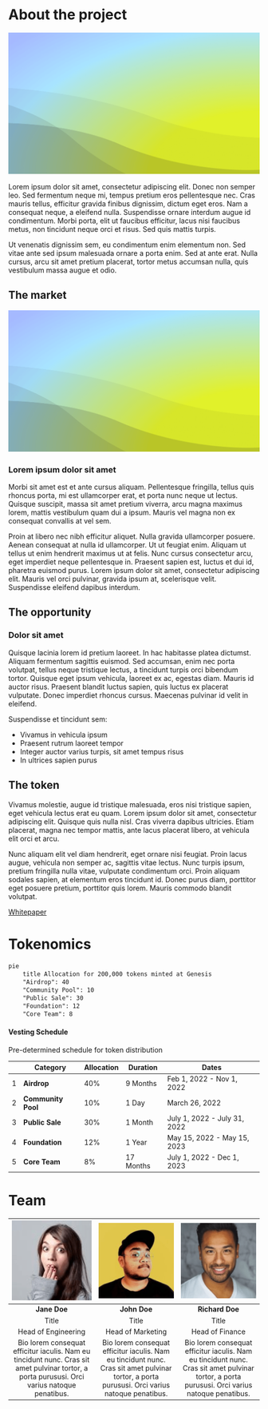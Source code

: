 # About the project

![About the Project](images/placeholder_image.png)

Lorem ipsum dolor sit amet, consectetur adipiscing elit. Donec non semper leo. Sed fermentum neque mi, tempus pretium eros pellentesque nec. Cras mauris tellus, efficitur gravida finibus dignissim, dictum eget eros. Nam a consequat neque, a eleifend nulla. Suspendisse ornare interdum augue id condimentum. Morbi porta, elit ut faucibus efficitur, lacus nisi faucibus metus, non tincidunt neque orci et risus. Sed quis mattis turpis.

Ut venenatis dignissim sem, eu condimentum enim elementum non. Sed vitae ante sed ipsum malesuada ornare a porta enim. Sed at ante erat. Nulla cursus, arcu sit amet pretium placerat, tortor metus accumsan nulla, quis vestibulum massa augue et odio.

## The market

![About the Project](images/placeholder_image.png)

### Lorem ipsum dolor sit amet

Morbi sit amet est et ante cursus aliquam. Pellentesque fringilla, tellus quis rhoncus porta, mi est ullamcorper erat, et porta nunc neque ut lectus. Quisque suscipit, massa sit amet pretium viverra, arcu magna maximus lorem, mattis vestibulum quam dui a ipsum. Mauris vel magna non ex consequat convallis at vel sem.

Proin at libero nec nibh efficitur aliquet. Nulla gravida ullamcorper posuere. Aenean consequat at nulla id ullamcorper. Ut ut feugiat enim. Aliquam ut tellus ut enim hendrerit maximus ut at felis. Nunc cursus consectetur arcu, eget imperdiet neque pellentesque in. Praesent sapien est, luctus et dui id, pharetra euismod purus. Lorem ipsum dolor sit amet, consectetur adipiscing elit. Mauris vel orci pulvinar, gravida ipsum at, scelerisque velit. Suspendisse eleifend dapibus interdum.

## The opportunity
### Dolor sit amet

Quisque lacinia lorem id pretium laoreet. In hac habitasse platea dictumst. Aliquam fermentum sagittis euismod. Sed accumsan, enim nec porta volutpat, tellus neque tristique lectus, a tincidunt turpis orci bibendum tortor. Quisque eget ipsum vehicula, laoreet ex ac, egestas diam. Mauris id auctor risus. Praesent blandit luctus sapien, quis luctus ex placerat vulputate. Donec imperdiet rhoncus cursus. Maecenas pulvinar id velit in eleifend.

Suspendisse et tincidunt sem:
- Vivamus in vehicula ipsum
- Praesent rutrum laoreet tempor
- Integer auctor varius turpis, sit amet tempus risus
- In ultrices sapien purus

## The token

Vivamus molestie, augue id tristique malesuada, eros nisi tristique sapien, eget vehicula lectus erat eu quam. Lorem ipsum dolor sit amet, consectetur adipiscing elit. Quisque quis nulla nisl. Cras viverra dapibus ultricies. Etiam placerat, magna nec tempor mattis, ante lacus placerat libero, at vehicula elit orci et arcu.

Nunc aliquam elit vel diam hendrerit, eget ornare nisi feugiat. Proin lacus augue, vehicula non semper ac, sagittis vitae lectus. Nunc turpis ipsum, pretium fringilla nulla vitae, vulputate condimentum orci. Proin aliquam sodales sapien, at elementum eros tincidunt id. Donec purus diam, porttitor eget posuere pretium, porttitor quis lorem. Mauris commodo blandit volutpat.




[Whitepaper](https://whitepaper.ignite.com)




# Tokenomics

```mermaid
pie
    title Allocation for 200,000 tokens minted at Genesis
    "Airdrop": 40
    "Community Pool": 10
    "Public Sale": 30
    "Foundation": 12
    "Core Team": 8
```

#### Vesting Schedule

Pre-determined schedule for token distribution

|   | Category           | Allocation | Duration | Dates                       |
|---|--------------------|------------|----------|-----------------------------|
| 1 | **Airdrop**        | 40%        | 9 Months | Feb 1, 2022 - Nov 1, 2022   |
| 2 | **Community Pool** | 10%        | 1 Day | March 26, 2022                 |
| 3 | **Public Sale**    | 30%        | 1 Month | July 1, 2022 - July 31, 2022 |
| 4 | **Foundation**     | 12%        | 1 Year | May 15, 2022 - May 15, 2023   |
| 5 | **Core Team**      | 8%         | 17 Months | July 1, 2022 - Dec 1, 2023 |




# Team

| ![Team Member 1](images/team_member_1.png) | ![Team Member 2](images/team_member_2.png) | ![Team Member 3](images/team_member_3.png) |
|:------------------------------------------:|:------------------------------------------:|:------------------------------------------:|
| **Jane Doe**                               | **John Doe**                               | **Richard Doe**                            |
| Title                                      | Title                                      | Title                                      |
| Head of Engineering                        | Head of Marketing                          | Head of Finance                            |
| Bio lorem consequat efficitur iaculis. Nam eu tincidunt nunc. Cras sit amet pulvinar tortor, a porta purususi. Orci varius natoque penatibus. | Bio lorem consequat efficitur iaculis. Nam eu tincidunt nunc. Cras sit amet pulvinar tortor, a porta purususi. Orci varius natoque penatibus. | Bio lorem consequat efficitur iaculis. Nam eu tincidunt nunc. Cras sit amet pulvinar tortor, a porta purususi. Orci varius natoque penatibus. |
